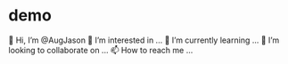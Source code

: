 # demo

👋 Hi, I’m @AugJason
👀 I’m interested in ...
🌱 I’m currently learning ...
💞️ I’m looking to collaborate on ...
📫 How to reach me ...

